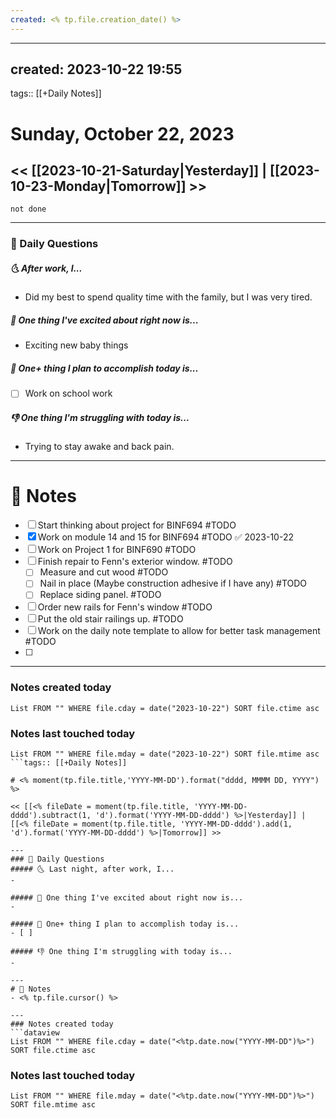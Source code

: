 ```yaml
---
created: <% tp.file.creation_date() %>
---
```

---
created: 2023-10-22 19:55
---
tags:: [[+Daily Notes]]

# Sunday, October 22, 2023

<< [[2023-10-21-Saturday|Yesterday]] | [[2023-10-23-Monday|Tomorrow]] >>
------------------------
```tasks
not done
```
---
### 📅 Daily Questions
##### 🌜 After work, I...
- Did my best to spend quality time with the family, but I was very tired.

##### 🙌 One thing I've excited about right now is...
- Exciting new baby things

##### 🚀 One+ thing I plan to accomplish today is...
- [ ] Work on school work

##### 👎 One thing I'm struggling with today is...
- Trying to stay awake and back pain.

---
# 📝 Notes
- [ ] Start thinking about project for BINF694 #TODO 
- [x] Work on module 14 and 15 for BINF694 #TODO ✅ 2023-10-22
- [ ] Work on Project 1 for BINF690 #TODO 
- [ ] Finish repair to Fenn's exterior window. #TODO 
	- [ ] Measure and cut wood #TODO 
	- [ ] Nail in place (Maybe construction adhesive if I have any) #TODO 
	- [ ] Replace siding panel. #TODO 
- [ ] Order new rails for Fenn's window #TODO 
- [ ] Put the old stair railings up. #TODO 
- [ ] Work on the daily note template to allow for better task management #TODO 
- [ ] 

---
### Notes created today
```dataview
List FROM "" WHERE file.cday = date("2023-10-22") SORT file.ctime asc
```

### Notes last touched today
```dataview
List FROM "" WHERE file.mday = date("2023-10-22") SORT file.mtime asc
```tags:: [[+Daily Notes]]

# <% moment(tp.file.title,'YYYY-MM-DD').format("dddd, MMMM DD, YYYY") %>

<< [[<% fileDate = moment(tp.file.title, 'YYYY-MM-DD-dddd').subtract(1, 'd').format('YYYY-MM-DD-dddd') %>|Yesterday]] | [[<% fileDate = moment(tp.file.title, 'YYYY-MM-DD-dddd').add(1, 'd').format('YYYY-MM-DD-dddd') %>|Tomorrow]] >>

---
### 📅 Daily Questions
##### 🌜 Last night, after work, I...
- 

##### 🙌 One thing I've excited about right now is...
- 

##### 🚀 One+ thing I plan to accomplish today is...
- [ ] 

##### 👎 One thing I'm struggling with today is...
- 

---
# 📝 Notes
- <% tp.file.cursor() %>

---
### Notes created today
```dataview
List FROM "" WHERE file.cday = date("<%tp.date.now("YYYY-MM-DD")%>") SORT file.ctime asc
```

### Notes last touched today
```dataview
List FROM "" WHERE file.mday = date("<%tp.date.now("YYYY-MM-DD")%>") SORT file.mtime asc
```
